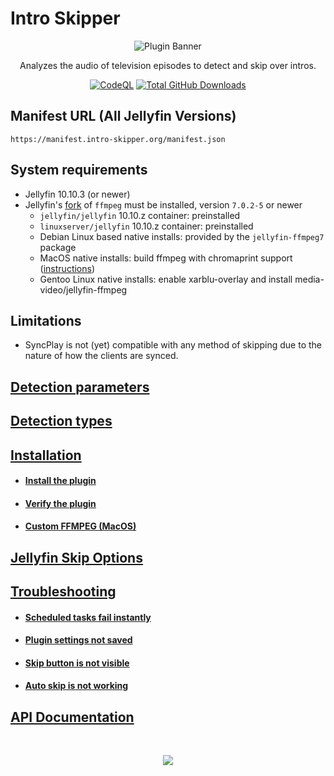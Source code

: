 # Intro Skipper

<div align="center">
    <p>
        <img alt="Plugin Banner" src="https://raw.githubusercontent.com/intro-skipper/intro-skipper/master/images/logo.png" />
    </p>
    <p>
        Analyzes the audio of television episodes to detect and skip over intros.
    </p>

[![CodeQL](https://github.com/intro-skipper/intro-skipper/actions/workflows/codeql.yml/badge.svg)](https://github.com/intro-skipper/intro-skipper/actions/workflows/codeql.yml)
<a href="https://github.com/intro-skipper/intro-skipper/releases">
<img alt="Total GitHub Downloads" src="https://img.shields.io/github/downloads/intro-skipper/intro-skipper/total?label=github%20downloads"/>
</a>
</div>

## Manifest URL (All Jellyfin Versions)

```
https://manifest.intro-skipper.org/manifest.json
```

## System requirements

* Jellyfin 10.10.3 (or newer)
* Jellyfin's [fork](https://github.com/jellyfin/jellyfin-ffmpeg) of `ffmpeg` must be installed, version `7.0.2-5` or newer
  * `jellyfin/jellyfin` 10.10.z container: preinstalled
  * `linuxserver/jellyfin` 10.10.z container: preinstalled
  * Debian Linux based native installs: provided by the `jellyfin-ffmpeg7` package
  * MacOS native installs: build ffmpeg with chromaprint support ([instructions](https://github.com/intro-skipper/intro-skipper/wiki/Custom-FFMPEG-(MacOS)))
  * Gentoo Linux native installs: enable xarblu-overlay and install media-video/jellyfin-ffmpeg

## Limitations

* SyncPlay is not (yet) compatible with any method of skipping due to the nature of how the clients are synced. 

## [Detection parameters](https://github.com/intro-skipper/intro-skipper/wiki#detection-parameters)

## [Detection types](https://github.com/intro-skipper/intro-skipper/wiki#detection-types)

## [Installation](https://github.com/intro-skipper/intro-skipper/wiki/Installation)
- #### [Install the plugin](https://github.com/intro-skipper/intro-skipper/wiki/Installation#step-1-install-the-plugin)
- #### [Verify the plugin](https://github.com/intro-skipper/intro-skipper/wiki/Installation#step-2-verify-the-plugin)
- #### [Custom FFMPEG (MacOS)](https://github.com/intro-skipper/intro-skipper/wiki/Custom-FFMPEG-(MacOS))

## [Jellyfin Skip Options](https://github.com/intro-skipper/intro-skipper/wiki/Jellyfin-Skip-Options)

## [Troubleshooting](https://github.com/intro-skipper/intro-skipper/wiki/Troubleshooting)
- #### [Scheduled tasks fail instantly](https://github.com/intro-skipper/intro-skipper/wiki/Troubleshooting#scheduled-tasks-fail-instantly)
- #### [Plugin settings not saved](https://github.com/intro-skipper/intro-skipper/wiki/Troubleshooting#plugin-settings-not-saved)
- #### [Skip button is not visible](https://github.com/intro-skipper/intro-skipper/wiki/Troubleshooting#skip-button-is-not-visible)
- #### [Auto skip is not working](https://github.com/intro-skipper/intro-skipper/wiki/Troubleshooting#auto-skip-is-not-working)

## [API Documentation](https://github.com/intro-skipper/intro-skipper/blob/master/docs/api.md)

<br />
<p align="center">
  <a href="https://discord.gg/AYZ7RJ3BuA"><img src="https://invidget.switchblade.xyz/AYZ7RJ3BuA"></a>
</p>
